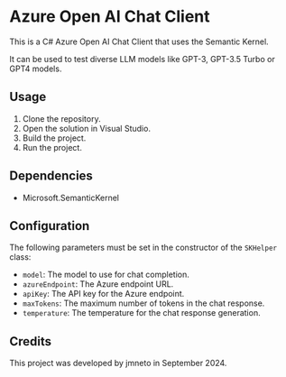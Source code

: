 ﻿# Azure Open AI Chat Client

This is a C# Azure Open AI Chat Client that uses the Semantic Kernel.

It can be used to test diverse LLM models like GPT-3, GPT-3.5 Turbo or GPT4 models.

## Usage

1. Clone the repository.
2. Open the solution in Visual Studio.
3. Build the project.
4. Run the project.

## Dependencies

- Microsoft.SemanticKernel

## Configuration

The following parameters must be set in the constructor of the `SKHelper` class:

- `model`: The model to use for chat completion.
- `azureEndpoint`: The Azure endpoint URL.
- `apiKey`: The API key for the Azure endpoint.
- `maxTokens`: The maximum number of tokens in the chat response.
- `temperature`: The temperature for the chat response generation.

## Credits

This project was developed by jmneto in September 2024.